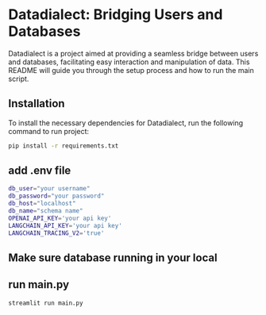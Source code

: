 # Datadialect: Bridging Users and Databases

Datadialect is a project aimed at providing a seamless bridge between users and databases, facilitating easy interaction and manipulation of data. This README will guide you through the setup process and how to run the main script.

## Installation

To install the necessary dependencies for Datadialect, run the following command to run project:

```bash
pip install -r requirements.txt
```

## add .env file 

```bash
db_user="your username"
db_password="your password"
db_host="localhost"
db_name="schema name"
OPENAI_API_KEY='your api key'
LANGCHAIN_API_KEY='your api key'
LANGCHAIN_TRACING_V2='true'
```


## Make sure database running in your local

## run main.py 

```bash
streamlit run main.py
```


